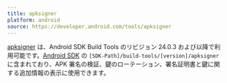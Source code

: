 ```yaml
---
title: apksigner
platform: android
source: https://developer.android.com/tools/apksigner
---
```


[apksigner](https://developer.android.com/tools/apksigner) は、Android SDK Build Tools のリビジョン 24.0.3 および以降で利用可能です。[Android SDK](MASTG-TOOL-0006.md) の `[SDK-Path]/build-tools/[version]/apksigner` に含まれており、APK 署名の検証、鍵のローテーション、署名証明書と鍵に関する追加情報の表示に使用できます。
